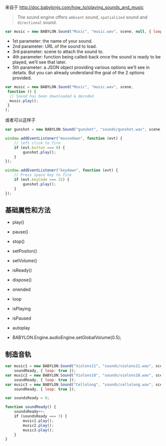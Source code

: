 
来自于 http://doc.babylonjs.com/how_to/playing_sounds_and_music
> The sound engine offers `ambient` sound, `spatialized` sound and `directional` sound.


```javascript
var music = new BABYLON.Sound("Music", "music.wav", scene, null, { loop: true, autoplay: true });
```
- 1st parameter: the name of your sound.
- 2nd parameter: URL of the sound to load.
- 3rd parameter: scene to attach the sound to.
- 4th parameter: function being called-back once the sound is ready to be played, we’ll see that later.
- 5th parameter: a JSON object providing various options we’ll see in details. But you can already understand the goal of the 2 options provided.


```javascript
var music = new BABYLON.Sound("Music", "music.wav", scene,
 function () {
  // Sound has been downloaded & decoded
  music.play();
 }
);
```

或者可以这样子
```javascript
var gunshot = new BABYLON.Sound("gunshot", "sounds/gunshot.wav", scene);

window.addEventListener("mousedown", function (evt) {
    // left click to fire
    if (evt.button === 0) {
        gunshot.play();
    }
});

window.addEventListener("keydown", function (evt) {
    // Press space key to fire
    if (evt.keyCode === 32) {
        gunshot.play();
    }
});
```

## 基础属性和方法
- play()
- pause()
- stop()
- setPositon()
- setVolume()
- isReady()
- dispose()
- onended
- loop
- isPlaying
- isPaused
- autoplay

- BABYLON.Engine.audioEngine.setGlobalVolume(0.5);


## 制造音轨
```javascript
var music1 = new BABYLON.Sound("Violons11", "sounds/violons11.wav", scene,
    soundReady, { loop: true });
var music2 = new BABYLON.Sound("Violons18", "sounds/violons18.wav", scene,
    soundReady, { loop: true });
var music3 = new BABYLON.Sound("Cellolong", "sounds/cellolong.wav", scene,
    soundReady, { loop: true });

var soundsReady = 0;

function soundReady() {
    soundsReady++;
    if (soundsReady === 3) {
        music1.play();
        music2.play();
        music3.play();
    }
}
```
